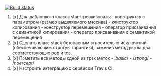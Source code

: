 [![Build Status](https://travis-ci.org/sasessw/homework1.svg?branch=master)](https://travis-ci.org/sasessw/homework1)

1. [x] Для шаблонного класса stack реализовать:
       - конструктор с параметром (размер выделяемого массива)
       - конструктор копирования
       - конструктор перемещения
       - оператор присваивания с семантикой копирования
       - оператор присваивания с семантикой перемещения
2. [x] Сделать класс stack безопасным относительно исключений (обеспечивающим строгую гарантию), заменив метод `pop` на два соответствующих pop и top.
3. [x] Пометить все методы одной из трех меток
       - /*basic*/
       - /*strong*/
       - /*noexcept*/
4. [x] Настроить интеграцию с сервисом Travis CI.
